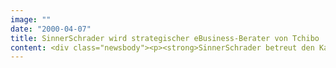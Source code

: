 ```yaml
---
image: ""
date: "2000-04-07"
title: SinnerSchrader wird strategischer eBusiness-Berater von Tchibo
content: <div class="newsbody"><p><strong>SinnerSchrader betreut den Kaffeeröster Tchibo künftig bei der Neuausrichtung seiner eBusiness-Aktivitäten. Im Fokus der Zusammenarbeit steht der Ausbau der Internetgeschäfte und die stärkere Verbindung von Online- und Offline-Welt.</strong></p><p>Tchibo gehört mit seinem wöchentlich wechselnden Gebrauchsartikelsortiment schon heute zu den zehn größten Internet-Versendern in Deutschland. Im vergangenen Jahr erzielte das Unternehmen über das eBusiness-Geschäft einen zweistelligen Millionenumsatz. Mit der Bündelung seiner Internetaktivitäten in der Tchibo Internet GmbH unterstreicht das Unternehmen die strategische Bedeutung dieses Geschäftsfeldes.</p><p>Die Tchibo Internet GmbH wird gemeinsam mit SinnerSchrader die Internetaktivitäten des Kaffeerösters ausbauen. Der Hamburger eBusiness-Dienstleister berät Tchibo hinsichtlich der Umsetzung neuer Strategien und innovativer Online-Anwendungen. Unter dem Motto "Jede Woche eine neue Welt" sollen Kunden künftig verstärkt von den Vorteilen des Interneteinkaufs profitieren.</p><p><a class="news-backlink" href="/de/"><svg class="svg-ico svg-ico--arrow-left"><use xlink&#58;href="#arrow-down"></use></svg>Zurück zur Presse Übersicht</a></p></div>
---
```


